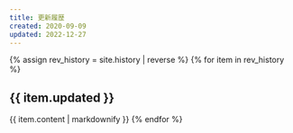 ```yaml
---
title: 更新履歴
created: 2020-09-09
updated: 2022-12-27
---
```

{% assign rev_history = site.history | reverse %}
{% for item in rev_history %}
## <a name="{{ item.updated }}">{{ item.updated }}</a>
{{ item.content | markdownify }}
{% endfor %}
